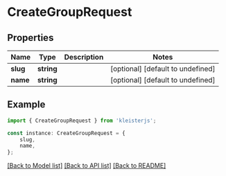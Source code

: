 # CreateGroupRequest


## Properties

Name | Type | Description | Notes
------------ | ------------- | ------------- | -------------
**slug** | **string** |  | [optional] [default to undefined]
**name** | **string** |  | [optional] [default to undefined]

## Example

```typescript
import { CreateGroupRequest } from 'kleisterjs';

const instance: CreateGroupRequest = {
    slug,
    name,
};
```

[[Back to Model list]](../README.md#documentation-for-models) [[Back to API list]](../README.md#documentation-for-api-endpoints) [[Back to README]](../README.md)
